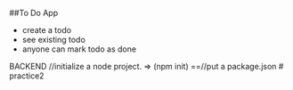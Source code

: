 ##To Do App

- create a todo
- see existing todo
- anyone can mark todo as done


BACKEND
//initialize a node project.  => (npm init)
==//put a package.json
#   p r a c t i c e 2  
 